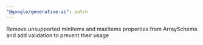 ```yaml
---
"@google/generative-ai": patch
---
```


Remove unsupported minItems and maxItems properties from ArraySchema and add validation to prevent their usage
